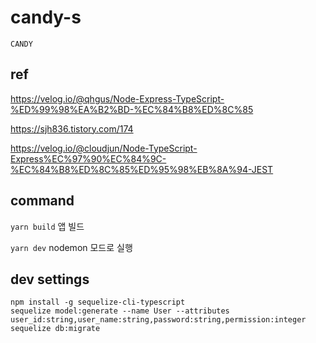 # candy-s

`CANDY`

## ref

https://velog.io/@qhgus/Node-Express-TypeScript-%ED%99%98%EA%B2%BD-%EC%84%B8%ED%8C%85

https://sjh836.tistory.com/174

https://velog.io/@cloudjun/Node-TypeScript-Express%EC%97%90%EC%84%9C-%EC%84%B8%ED%8C%85%ED%95%98%EB%8A%94-JEST

## command

`yarn build` 앱 빌드

`yarn dev` nodemon 모드로 실행


## dev settings

```
npm install -g sequelize-cli-typescript
sequelize model:generate --name User --attributes user_id:string,user_name:string,password:string,permission:integer
sequelize db:migrate 
```